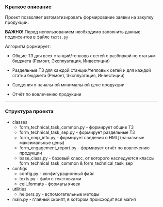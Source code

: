 ### Краткое описание

Проект позволяет автоматизировать формирование заявки на закупку продукции.

**ВАЖНО!** Перед использованием необходимо заполнить данные подписантов в файле `texts.py`

Алгоритм формирует:

* Общие ТЗ для всех станций/тепловых сетей с разбивкой по статьям бюджета (Ремонт, Эксплуатация, Инвестиции)

* Раздельные ТЗ для каждой станции/тепловых сетей и для каждой статьи бюджета (Ремонт, Эксплуатация, Инвестиции)

* Сведения о начальной минимальной цене продукции

* Отчёт по вовлечению продукции
---

### Структура проекта
 - classes
   - form_technical_task_common.py - формирует общие ТЗ
   - form_technical_task_sep.py - формирует раздельные ТЗ
   - form_nmp_info.py - формирует сведения о НМЦ (начальные максимальные цены)
   - form_engagement_report.py - формирует отчёт по вовлечению продукции
   - base_class.py - базовый класс, от которого наследуются классы form_technical_task_common & form_technical_task_sep
 - configs
   - config.py - конфигурационный файл
   - texts.py - файл с текстовками
   - cell_formats - форматы ячеек
 - utilities
   - helpers.py - вспомогательные методы
 - main.py - главный скрипт, в котором происходит вся магия